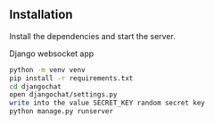 ## Installation
Install the dependencies and start the server.


Django websocket app

```sh
python -m venv venv
pip install -r requirements.txt
cd djangochat
open djangochat/settings.py
write into the value SECRET_KEY random secret key
python manage.py runserver
```